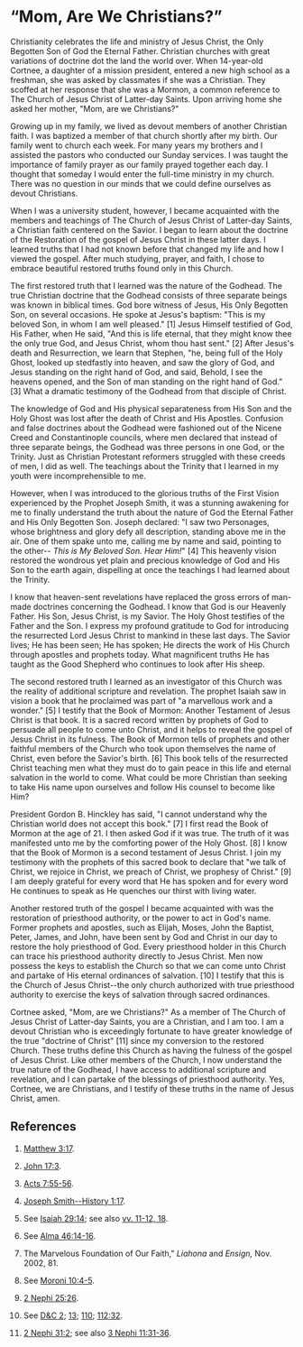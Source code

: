 # “Mom, Are We Christians?”

Christianity celebrates the life and ministry of Jesus Christ, the Only
Begotten Son of God the Eternal Father. Christian churches with great
variations of doctrine dot the land the world over. When 14-year-old Cortnee,
a daughter of a mission president, entered a new high school as a freshman,
she was asked by classmates if she was a Christian. They scoffed at her
response that she was a Mormon, a common reference to The Church of Jesus
Christ of Latter-day Saints. Upon arriving home she asked her mother, "Mom,
are we Christians?"

Growing up in my family, we lived as devout members of another Christian
faith. I was baptized a member of that church shortly after my birth. Our
family went to church each week. For many years my brothers and I assisted the
pastors who conducted our Sunday services. I was taught the importance of
family prayer as our family prayed together each day. I thought that someday I
would enter the full-time ministry in my church. There was no question in our
minds that we could define ourselves as devout Christians.

When I was a university student, however, I became acquainted with the members
and teachings of The Church of Jesus Christ of Latter-day Saints, a Christian
faith centered on the Savior. I began to learn about the doctrine of the
Restoration of the gospel of Jesus Christ in these latter days. I learned
truths that I had not known before that changed my life and how I viewed the
gospel. After much studying, prayer, and faith, I chose to embrace beautiful
restored truths found only in this Church.

The first restored truth that I learned was the nature of the Godhead. The
true Christian doctrine that the Godhead consists of three separate beings was
known in biblical times. God bore witness of Jesus, His Only Begotten Son, on
several occasions. He spoke at Jesus's baptism: "This is my beloved Son, in
whom I am well pleased." [1]  Jesus Himself testified of God, His Father, when
He said, "And this is life eternal, that they might know thee the only true
God, and Jesus Christ, whom thou hast sent." [2]  After Jesus's death and
Resurrection, we learn that Stephen, "he, being full of the Holy Ghost, looked
up stedfastly into heaven, and saw the glory of God, and Jesus standing on the
right hand of God, and said, Behold, I see the heavens opened, and the Son of
man standing on the right hand of God." [3]  What a dramatic testimony of the
Godhead from that disciple of Christ.

The knowledge of God and His physical separateness from His Son and the Holy
Ghost was lost after the death of Christ and His Apostles. Confusion and false
doctrines about the Godhead were fashioned out of the Nicene Creed and
Constantinople councils, where men declared that instead of three separate
beings, the Godhead was three persons in one God, or the Trinity. Just as
Christian Protestant reformers struggled with these creeds of men, I did as
well. The teachings about the Trinity that I learned in my youth were
incomprehensible to me.

However, when I was introduced to the glorious truths of the First Vision
experienced by the Prophet Joseph Smith, it was a stunning awakening for me to
finally understand the truth about the nature of God the Eternal Father and
His Only Begotten Son. Joseph declared: "I saw two Personages, whose
brightness and glory defy all description, standing above me in the air. One
of them spake unto me, calling me by name and said, pointing to the other--
_This is My Beloved Son. Hear Him!_" [4]  This heavenly vision restored the
wondrous yet plain and precious knowledge of God and His Son to the earth
again, dispelling at once the teachings I had learned about the Trinity.

I know that heaven-sent revelations have replaced the gross errors of man-made
doctrines concerning the Godhead. I know that God is our Heavenly Father. His
Son, Jesus Christ, is my Savior. The Holy Ghost testifies of the Father and
the Son. I express my profound gratitude to God for introducing the
resurrected Lord Jesus Christ to mankind in these last days. The Savior lives;
He has been seen; He has spoken; He directs the work of His Church through
apostles and prophets today. What magnificent truths He has taught as the Good
Shepherd who continues to look after His sheep.

The second restored truth I learned as an investigator of this Church was the
reality of additional scripture and revelation. The prophet Isaiah saw in
vision a book that he proclaimed was part of "a marvellous work and a wonder."
[5]  I testify that the Book of Mormon: Another Testament of Jesus Christ is
that book. It is a sacred record written by prophets of God to persuade all
people to come unto Christ, and it helps to reveal the gospel of Jesus Christ
in its fulness. The Book of Mormon tells of prophets and other faithful
members of the Church who took upon themselves the name of Christ, even before
the Savior's birth. [6]  This book tells of the resurrected Christ teaching
men what they must do to gain peace in this life and eternal salvation in the
world to come. What could be more Christian than seeking to take His name upon
ourselves and follow His counsel to become like Him?

President Gordon B. Hinckley has said, "I cannot understand why the Christian
world does not accept this book." [7]  I first read the Book of Mormon at the
age of 21. I then asked God if it was true. The truth of it was manifested
unto me by the comforting power of the Holy Ghost. [8]  I know that the Book
of Mormon is a second testament of Jesus Christ. I join my testimony with the
prophets of this sacred book to declare that "we talk of Christ, we rejoice in
Christ, we preach of Christ, we prophesy of Christ." [9]  I am deeply grateful
for every word that He has spoken and for every word He continues to speak as
He quenches our thirst with living water.

Another restored truth of the gospel I became acquainted with was the
restoration of priesthood authority, or the power to act in God's name. Former
prophets and apostles, such as Elijah, Moses, John the Baptist, Peter, James,
and John, have been sent by God and Christ in our day to restore the holy
priesthood of God. Every priesthood holder in this Church can trace his
priesthood authority directly to Jesus Christ. Men now possess the keys to
establish the Church so that we can come unto Christ and partake of His
eternal ordinances of salvation. [10]  I testify that this is the Church of
Jesus Christ--the only church authorized with true priesthood authority to
exercise the keys of salvation through sacred ordinances.

Cortnee asked, "Mom, are we Christians?" As a member of The Church of Jesus
Christ of Latter-day Saints, you are a Christian, and I am too. I am a devout
Christian who is exceedingly fortunate to have greater knowledge of the true
"doctrine of Christ" [11]  since my conversion to the restored Church. These
truths define this Church as having the fulness of the gospel of Jesus Christ.
Like other members of the Church, I now understand the true nature of the
Godhead, I have access to additional scripture and revelation, and I can
partake of the blessings of priesthood authority. Yes, Cortnee, we are
Christians, and I testify of these truths in the name of Jesus Christ, amen.

## References

  1.   [Matthew 3:17](https://www.lds.org/scriptures/nt/matt/3.17?lang=eng#16).

  2.   [John 17:3](https://www.lds.org/scriptures/nt/john/17.3?lang=eng#2).

  3.   [Acts 7:55-56](https://www.lds.org/scriptures/nt/acts/7.55-56?lang=eng#54).

  4.   [Joseph Smith--History 1:17](https://www.lds.org/scriptures/pgp/js-h/1.17?lang=eng#16).

  5.  See [Isaiah 29:14](https://www.lds.org/scriptures/ot/isa/29.14?lang=eng#13); see also [vv. 11-12, 18](https://www.lds.org/scriptures/ot/isa/29.11-12%2C18?lang=eng#10).

  6.  See [Alma 46:14-16](https://www.lds.org/scriptures/bofm/alma/46.14-16?lang=eng#13).

  7.  The Marvelous Foundation of Our Faith," _Liahona_ and _Ensign,_ Nov. 2002, 81.

  8.  See [Moroni 10:4-5](https://www.lds.org/scriptures/bofm/moro/10.4-5?lang=eng#3).

  9.   [2 Nephi 25:26](https://www.lds.org/scriptures/bofm/2-ne/25.26?lang=eng#25).

  10.  See [D&amp;C 2](https://www.lds.org/scriptures/dc-testament/dc/2.title?lang=eng); [13](https://www.lds.org/scriptures/dc-testament/dc/13.title?lang=eng); [110](https://www.lds.org/scriptures/dc-testament/dc/110.title?lang=eng); [112:32](https://www.lds.org/scriptures/dc-testament/dc/112.32?lang=eng#31).

  11.   [2 Nephi 31:2](https://www.lds.org/scriptures/bofm/2-ne/31.2?lang=eng#1); see also [3 Nephi 11:31-36](https://www.lds.org/scriptures/bofm/3-ne/11.31-36?lang=eng#30).

